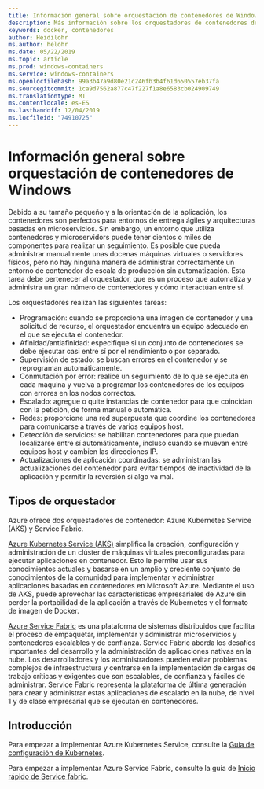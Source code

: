 ```yaml
---
title: Información general sobre orquestación de contenedores de Windows
description: Más información sobre los orquestadores de contenedores de Windows.
keywords: docker, contenedores
author: Heidilohr
ms.author: helohr
ms.date: 05/22/2019
ms.topic: article
ms.prod: windows-containers
ms.service: windows-containers
ms.openlocfilehash: 99a3b47a9d80e21c246fb3b4f61d650557eb37fa
ms.sourcegitcommit: 1ca9d7562a877c47f227f1a8e6583cb024909749
ms.translationtype: MT
ms.contentlocale: es-ES
ms.lasthandoff: 12/04/2019
ms.locfileid: "74910725"
---
```

# <a name="windows-container-orchestration-overview"></a>Información general sobre orquestación de contenedores de Windows

Debido a su tamaño pequeño y a la orientación de la aplicación, los contenedores son perfectos para entornos de entrega ágiles y arquitecturas basadas en microservicios. Sin embargo, un entorno que utiliza contenedores y microservidors puede tener cientos o miles de componentes para realizar un seguimiento. Es posible que pueda administrar manualmente unas docenas máquinas virtuales o servidores físicos, pero no hay ninguna manera de administrar correctamente un entorno de contenedor de escala de producción sin automatización. Esta tarea debe pertenecer al orquestador, que es un proceso que automatiza y administra un gran número de contenedores y cómo interactúan entre sí.

Los orquestadores realizan las siguientes tareas:

- Programación: cuando se proporciona una imagen de contenedor y una solicitud de recurso, el orquestador encuentra un equipo adecuado en el que se ejecuta el contenedor.
- Afinidad/antiafinidad: especifique si un conjunto de contenedores se debe ejecutar casi entre sí por el rendimiento o por separado.
- Supervisión de estado: se buscan errores en el contenedor y se reprograman automáticamente.
- Conmutación por error: realice un seguimiento de lo que se ejecuta en cada máquina y vuelva a programar los contenedores de los equipos con errores en los nodos correctos.
- Escalado: agregue o quite instancias de contenedor para que coincidan con la petición, de forma manual o automática.
- Redes: proporcione una red superpuesta que coordine los contenedores para comunicarse a través de varios equipos host.
- Detección de servicios: se habilitan contenedores para que puedan localizarse entre sí automáticamente, incluso cuando se muevan entre equipos host y cambien las direcciones IP.
- Actualizaciones de aplicación coordinadas: se administran las actualizaciones del contenedor para evitar tiempos de inactividad de la aplicación y permitir la reversión si algo va mal.

## <a name="orchestrator-types"></a>Tipos de orquestador

Azure ofrece dos orquestadores de contenedor: Azure Kubernetes Service (AKS) y Service Fabric.

[Azure Kubernetes Service (AKS)](/azure/aks/) simplifica la creación, configuración y administración de un clúster de máquinas virtuales preconfiguradas para ejecutar aplicaciones en contenedor. Esto le permite usar sus conocimientos actuales y basarse en un amplio y creciente conjunto de conocimientos de la comunidad para implementar y administrar aplicaciones basadas en contenedores en Microsoft Azure. Mediante el uso de AKS, puede aprovechar las características empresariales de Azure sin perder la portabilidad de la aplicación a través de Kubernetes y el formato de imagen de Docker.

[Azure Service Fabric](/azure/service-fabric/) es una plataforma de sistemas distribuidos que facilita el proceso de empaquetar, implementar y administrar microservicios y contenedores escalables y de confianza. Service Fabric aborda los desafíos importantes del desarrollo y la administración de aplicaciones nativas en la nube. Los desarrolladores y los administradores pueden evitar problemas complejos de infraestructura y centrarse en la implementación de cargas de trabajo críticas y exigentes que son escalables, de confianza y fáciles de administrar. Service Fabric representa la plataforma de última generación para crear y administrar estas aplicaciones de escalado en la nube, de nivel 1 y de clase empresarial que se ejecutan en contenedores.

## <a name="getting-started"></a>Introducción

Para empezar a implementar Azure Kubernetes Service, consulte la [Guía de configuración de Kubernetes](../kubernetes/getting-started-kubernetes-windows.md).

Para empezar a implementar Azure Service Fabric, consulte la guía de [Inicio rápido de Service fabric](/azure/service-fabric/service-fabric-quickstart-containers.md).